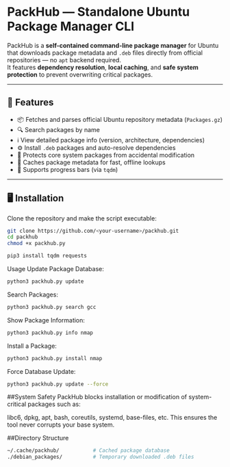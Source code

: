 # PackHub — Standalone Ubuntu Package Manager CLI

PackHub is a **self-contained command-line package manager** for Ubuntu that downloads package metadata and `.deb` files directly from official repositories — no `apt` backend required.  
It features **dependency resolution**, **local caching**, and **safe system protection** to prevent overwriting critical packages.

---

## 🚀 Features
- 📦 Fetches and parses official Ubuntu repository metadata (`Packages.gz`)
- 🔍 Search packages by name
- ℹ️ View detailed package info (version, architecture, dependencies)
- ⚙️ Install `.deb` packages and auto-resolve dependencies
- 🧱 Protects core system packages from accidental modification
- 💾 Caches package metadata for fast, offline lookups
- 🧮 Supports progress bars (via `tqdm`)

---

## 🖥️ Installation
Clone the repository and make the script executable:
```bash
git clone https://github.com/<your-username>/packhub.git
cd packhub
chmod +x packhub.py
```

```bash
pip3 install tqdm requests
```

 Usage
Update Package Database:
```bash
python3 packhub.py update
```

Search Packages:
```bash
python3 packhub.py search gcc
```

Show Package Information:
```bash
python3 packhub.py info nmap
```

Install a Package:
```bash
python3 packhub.py install nmap
```

Force Database Update:
```bash
python3 packhub.py update --force
```

##System Safety
PackHub blocks installation or modification of system-critical packages such as:

libc6, dpkg, apt, bash, coreutils, systemd, base-files, etc.
This ensures the tool never corrupts your base system.

##Directory Structure
```bash
~/.cache/packhub/           # Cached package database
./debian_packages/          # Temporary downloaded .deb files
```
